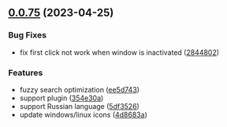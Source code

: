 ## [0.0.75](https://github.com/lisiur/ChatWizard/compare/v0.0.74...v0.0.75) (2023-04-25)


### Bug Fixes

* fix first click not work when window is inactivated ([2844802](https://github.com/lisiur/ChatWizard/commit/28448020590e8d61e2f248e079af94d8be1b0e26))


### Features

* fuzzy search optimization ([ee5d743](https://github.com/lisiur/ChatWizard/commit/ee5d74382c7ee174bc004a236d7993cdf39af76b))
* support plugin ([354e30a](https://github.com/lisiur/ChatWizard/commit/354e30a542acb4b2bf51cfcea97ed2c9d4cd97fa))
* support Russian language ([5df3526](https://github.com/lisiur/ChatWizard/commit/5df352606ea2eb7c043752586b75bfac1497944b))
* update windows/linux icons ([4d8683a](https://github.com/lisiur/ChatWizard/commit/4d8683a4601b9007b5da94f1e28ea3b3483dbf3e))